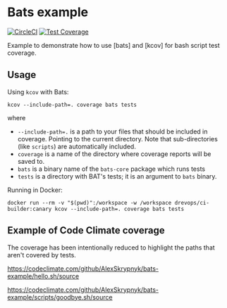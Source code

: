 # Bats example

[![CircleCI](https://circleci.com/gh/AlexSkrypnyk/bats-example.svg?style=shield)](https://circleci.com/gh/AlexSkrypnyk/bats-example)
[![Test Coverage](https://api.codeclimate.com/v1/badges/ab0c58347db13c58058b/test_coverage)](https://codeclimate.com/github/AlexSkrypnyk/bats-example/test_coverage)

Example to demonstrate how to use [bats] and [kcov] for bash script test coverage.

## Usage

Using `kcov` with Bats:
```
kcov --include-path=. coverage bats tests
```
where
 - `--include-path=.` is a path to your files that should be included in coverage. Pointing to the current directory. Note that sub-directories (like `scripts`) are automatically included.
 - `coverage` is a name of the directory where coverage reports will be saved to.
 - `bats` is a binary name of the `bats-core` package which runs tests
 - `tests` is a directory with BAT's tests; it is an argument to `bats` binary.


Running in Docker:
```
docker run --rm -v "$(pwd)":/workspace -w /workspace drevops/ci-builder:canary kcov --include-path=. coverage bats tests
```

## Example of Code Climate coverage

The coverage has been intentionally reduced to highlight the paths that aren't covered by tests.

https://codeclimate.com/github/AlexSkrypnyk/bats-example/hello.sh/source

https://codeclimate.com/github/AlexSkrypnyk/bats-example/scripts/goodbye.sh/source
